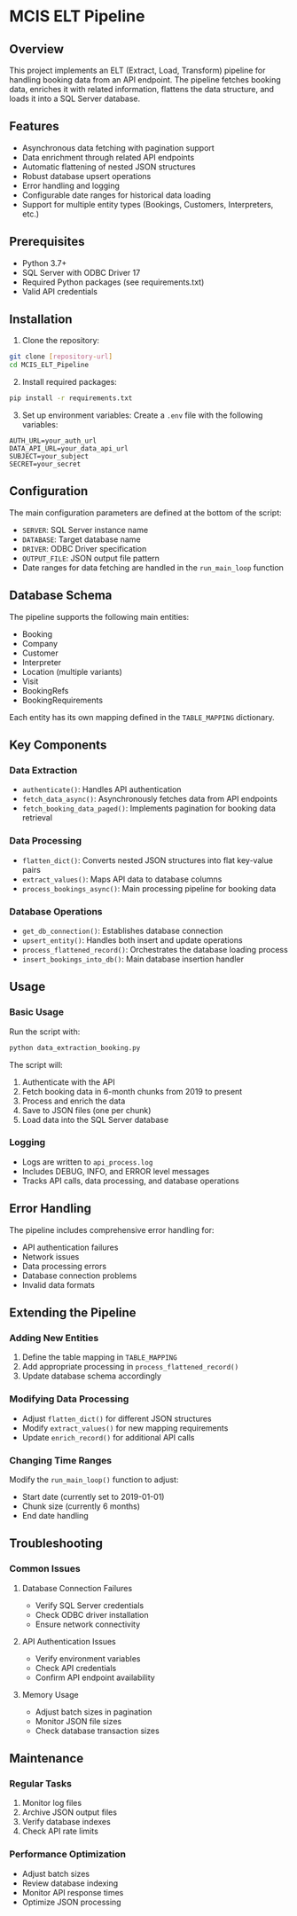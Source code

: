 # MCIS ELT Pipeline

## Overview
This project implements an ELT (Extract, Load, Transform) pipeline for handling booking data from an API endpoint. The pipeline fetches booking data, enriches it with related information, flattens the data structure, and loads it into a SQL Server database.

## Features
- Asynchronous data fetching with pagination support
- Data enrichment through related API endpoints
- Automatic flattening of nested JSON structures
- Robust database upsert operations
- Error handling and logging
- Configurable date ranges for historical data loading
- Support for multiple entity types (Bookings, Customers, Interpreters, etc.)

## Prerequisites
- Python 3.7+
- SQL Server with ODBC Driver 17
- Required Python packages (see requirements.txt)
- Valid API credentials

## Installation

1. Clone the repository:
```bash
git clone [repository-url]
cd MCIS_ELT_Pipeline
```

2. Install required packages:
```bash
pip install -r requirements.txt
```

3. Set up environment variables:
Create a `.env` file with the following variables:
```env
AUTH_URL=your_auth_url
DATA_API_URL=your_data_api_url
SUBJECT=your_subject
SECRET=your_secret
```

## Configuration
The main configuration parameters are defined at the bottom of the script:
- `SERVER`: SQL Server instance name
- `DATABASE`: Target database name
- `DRIVER`: ODBC Driver specification
- `OUTPUT_FILE`: JSON output file pattern
- Date ranges for data fetching are handled in the `run_main_loop` function

## Database Schema
The pipeline supports the following main entities:
- Booking
- Company
- Customer
- Interpreter
- Location (multiple variants)
- Visit
- BookingRefs
- BookingRequirements

Each entity has its own mapping defined in the `TABLE_MAPPING` dictionary.

## Key Components

### Data Extraction
- `authenticate()`: Handles API authentication
- `fetch_data_async()`: Asynchronously fetches data from API endpoints
- `fetch_booking_data_paged()`: Implements pagination for booking data retrieval

### Data Processing
- `flatten_dict()`: Converts nested JSON structures into flat key-value pairs
- `extract_values()`: Maps API data to database columns
- `process_bookings_async()`: Main processing pipeline for booking data

### Database Operations
- `get_db_connection()`: Establishes database connection
- `upsert_entity()`: Handles both insert and update operations
- `process_flattened_record()`: Orchestrates the database loading process
- `insert_bookings_into_db()`: Main database insertion handler

## Usage

### Basic Usage
Run the script with:
```bash
python data_extraction_booking.py
```

The script will:
1. Authenticate with the API
2. Fetch booking data in 6-month chunks from 2019 to present
3. Process and enrich the data
4. Save to JSON files (one per chunk)
5. Load data into the SQL Server database

### Logging
- Logs are written to `api_process.log`
- Includes DEBUG, INFO, and ERROR level messages
- Tracks API calls, data processing, and database operations

## Error Handling
The pipeline includes comprehensive error handling for:
- API authentication failures
- Network issues
- Data processing errors
- Database connection problems
- Invalid data formats

## Extending the Pipeline

### Adding New Entities
1. Define the table mapping in `TABLE_MAPPING`
2. Add appropriate processing in `process_flattened_record()`
3. Update database schema accordingly

### Modifying Data Processing
- Adjust `flatten_dict()` for different JSON structures
- Modify `extract_values()` for new mapping requirements
- Update `enrich_record()` for additional API calls

### Changing Time Ranges
Modify the `run_main_loop()` function to adjust:
- Start date (currently set to 2019-01-01)
- Chunk size (currently 6 months)
- End date handling

## Troubleshooting

### Common Issues
1. Database Connection Failures
   - Verify SQL Server credentials
   - Check ODBC driver installation
   - Ensure network connectivity

2. API Authentication Issues
   - Verify environment variables
   - Check API credentials
   - Confirm API endpoint availability

3. Memory Usage
   - Adjust batch sizes in pagination
   - Monitor JSON file sizes
   - Check database transaction sizes

## Maintenance

### Regular Tasks
1. Monitor log files
2. Archive JSON output files
3. Verify database indexes
4. Check API rate limits

### Performance Optimization
- Adjust batch sizes
- Review database indexing
- Monitor API response times
- Optimize JSON processing